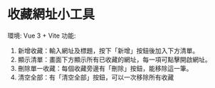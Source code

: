 # 收藏網址小工具

環境: Vue 3 + Vite
功能: 
1. 新增收藏：輸⼊網址及標題，按下「新增」按鈕後加⼊下⽅清單。
2. 顯⽰清單：畫⾯下⽅顯⽰所有已收藏的網址，每⼀項可點擊開啟網址。
3. 刪除單⼀收藏：每個收藏旁邊有「刪除」按鈕，能移除這⼀筆。
4. 清空全部：有「清空全部」按鈕，可以⼀次移除所有收藏
